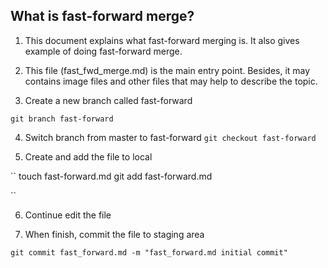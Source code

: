 ## What is fast-forward merge?

1. This document explains what fast-forward merging is. It also gives 
example of doing fast-forward merge. 

2. This file (fast_fwd_merge.md) is the main entry point. Besides, it
may contains image files and other files that may help to describe the 
topic. 

3. Create a new branch called fast-forward

``
git branch fast-forward
``

4. Switch branch from master to fast-forward
``
git checkout fast-forward
``

5. Create and add the file to local

``
touch fast-forward.md 
git add fast-forward.md 

``

6. Continue edit the file 

7. When finish, commit the file to staging area 

``
git commit fast_forward.md -m "fast_forward.md initial commit"
``



